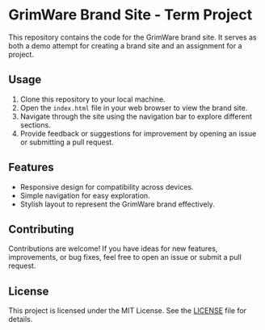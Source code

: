 # GrimWare Brand Site - Term Project

This repository contains the code for the GrimWare brand site. It serves as both a demo attempt for creating a brand site and an assignment for a project.

## Usage

1. Clone this repository to your local machine.
2. Open the `index.html` file in your web browser to view the brand site.
3. Navigate through the site using the navigation bar to explore different sections.
4. Provide feedback or suggestions for improvement by opening an issue or submitting a pull request.

## Features

- Responsive design for compatibility across devices.
- Simple navigation for easy exploration.
- Stylish layout to represent the GrimWare brand effectively.

## Contributing

Contributions are welcome! If you have ideas for new features, improvements, or bug fixes, feel free to open an issue or submit a pull request. 

## License

This project is licensed under the MIT License. See the [LICENSE](LICENSE) file for details.
